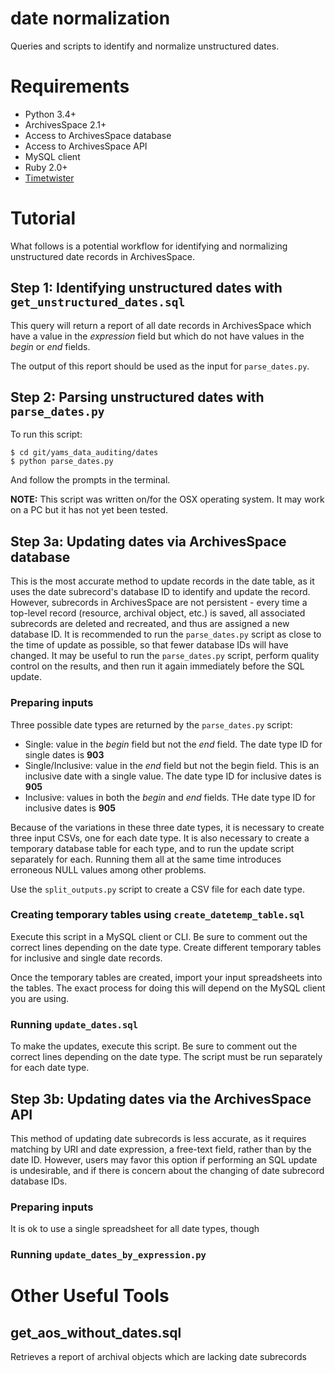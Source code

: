 # date normalization

Queries and scripts to identify and normalize unstructured dates. 

# Requirements

* Python 3.4+
* ArchivesSpace 2.1+
* Access to ArchivesSpace database
* Access to ArchivesSpace API
* MySQL client
* Ruby 2.0+
* [Timetwister](https://github.com/alexduryee/timetwister)

# Tutorial

What follows is a potential workflow for identifying and normalizing unstructured date records in ArchivesSpace.

## Step 1: Identifying unstructured dates with `get_unstructured_dates.sql`

This query will return a report of all date records in ArchivesSpace which have a value in the _expression_ field but which do not have values in the _begin_ or _end_ fields.

The output of this report should be used as the input for `parse_dates.py`.

## Step 2: Parsing unstructured dates with `parse_dates.py`

To run this script:

```
$ cd git/yams_data_auditing/dates
$ python parse_dates.py
``` 
And follow the prompts in the terminal.

**NOTE:** This script was written on/for the OSX operating system. It may work on a PC but it has not yet been tested.

## Step 3a: Updating dates via ArchivesSpace database

This is the most accurate method to update records in the date table, as it uses the date subrecord's database ID to identify and update the record. However, subrecords in ArchivesSpace are not persistent - every time a top-level record (resource, archival object, etc.) is saved, all associated subrecords are deleted and recreated, and thus are assigned a new database ID. It is recommended to run the `parse_dates.py` script as close to the time of update as possible, so that fewer database IDs will have changed. It may be useful to run the `parse_dates.py` script, perform quality control on the results, and then run it again immediately before the SQL update.

### Preparing inputs

Three possible date types are returned by the `parse_dates.py` script:
* Single: value in the _begin_ field but not the _end_ field. The date type ID for single dates is **903**
* Single/Inclusive: value in the _end_ field but not the begin field. This is an inclusive date with a single value. The date type ID for inclusive dates is **905**
* Inclusive: values in both the _begin_ and _end_ fields. THe date type ID for inclusive dates is **905**

Because of the variations in these three date types, it is necessary to create three input CSVs, one for each date type. It is also necessary to create a temporary database table for each type, and to run the update script separately for each. Running them all at the same time introduces erroneous NULL values among other problems.

Use the `split_outputs.py` script to create a CSV file for each date type.

### Creating temporary tables using `create_datetemp_table.sql`

Execute this script in a MySQL client or CLI. Be sure to comment out the correct lines depending on the date type. Create different temporary tables for inclusive and single date records.

Once the temporary tables are created, import your input spreadsheets into the tables. The exact process for doing this will depend on the MySQL client you are using.

### Running `update_dates.sql`

To make the updates, execute this script. Be sure to comment out the correct lines depending on the date type. The script must be run separately for each date type.

## Step 3b: Updating dates via the ArchivesSpace API

This method of updating date subrecords is less accurate, as it requires matching by URI and date expression, a free-text field, rather than by the date ID. However, users may favor this option if performing an SQL update is undesirable, and if there is concern about the changing of date subrecord database IDs.

### Preparing inputs

It is ok to use a single spreadsheet for all date types, though 

### Running `update_dates_by_expression.py`

# Other Useful Tools

## get_aos_without_dates.sql

Retrieves a report of archival objects which are lacking date subrecords






